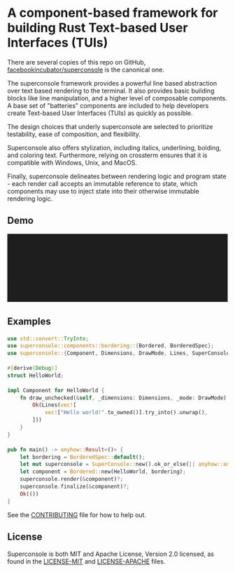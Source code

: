 # A component-based framework for building Rust Text-based User Interfaces (TUIs)

There are several copies of this repo on GitHub,
[facebookincubator/superconsole](https://github.com/facebookincubator/superconsole)
is the canonical one.

The superconsole framework provides a powerful line based abstraction over text
based rendering to the terminal. It also provides basic building blocks like
line manipulation, and a higher level of composable components. A base set of
"batteries" components are included to help developers create Text-based User
Interfaces (TUIs) as quickly as possible.

The design choices that underly superconsole are selected to prioritize
testability, ease of composition, and flexibility.

Superconsole also offers stylization, including italics, underlining, bolding,
and coloring text. Furthermore, relying on crossterm ensures that it is
compatible with Windows, Unix, and MacOS.

Finally, superconsole delineates between rendering logic and program state -
each render call accepts an immutable reference to state, which components may
use to inject state into their otherwise immutable rendering logic.

## Demo

![Superconsole running some buck2 tests](demo.gif)

## Examples

```rust
use std::convert::TryInto;
use superconsole::components::bordering::{Bordered, BorderedSpec};
use superconsole::{Component, Dimensions, DrawMode, Lines, SuperConsole};

#[derive(Debug)]
struct HelloWorld;

impl Component for HelloWorld {
    fn draw_unchecked(&self, _dimensions: Dimensions, _mode: DrawMode) -> anyhow::Result<Lines> {
        Ok(Lines(vec![
            vec!["Hello world!".to_owned()].try_into().unwrap(),
        ]))
    }
}

pub fn main() -> anyhow::Result<()> {
    let bordering = BorderedSpec::default();
    let mut superconsole = SuperConsole::new().ok_or_else(|| anyhow::anyhow!("Not a TTY"))?;
    let component = Bordered::new(HelloWorld, bordering);
    superconsole.render(&component)?;
    superconsole.finalize(&component)?;
    Ok(())
}
```

See the [CONTRIBUTING](CONTRIBUTING.md) file for how to help out.

## License

Superconsole is both MIT and Apache License, Version 2.0 licensed, as found in
the [LICENSE-MIT](LICENSE-MIT) and [LICENSE-APACHE](LICENSE-APACHE) files.
